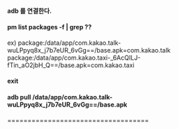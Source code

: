 #### adb 를 연결한다. 

#### pm list packages -f | grep ??
ex)
package:/data/app/com.kakao.talk-wuLPpyq8x_j7b7eUR_6vGg==/base.apk=com.kakao.talk
package:/data/app/com.kakao.taxi-_6AcQILJ-fTin_aO2jbH_Q==/base.apk=com.kakao.taxi

#### exit

#### adb pull /data/app/com.kakao.talk-wuLPpyq8x_j7b7eUR_6vGg==/base.apk


===================================


